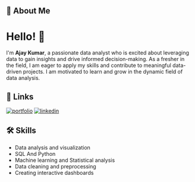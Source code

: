 ## 🚀 About Me
# Hello! 👋

I'm **Ajay Kumar**, a passionate data analyst who is excited about leveraging data to gain insights and drive informed decision-making. As a fresher in the field, I am eager to apply my skills and contribute to meaningful data-driven projects. I am motivated to learn and grow in the dynamic field of data analysis.

## 🔗 Links
[![portfolio](https://img.shields.io/badge/my_portfolio-000?style=for-the-badge&logo=ko-fi&logoColor=white)](https://ajayportfolio01.streamlit.app/)
[![linkedin](https://img.shields.io/badge/linkedin-0A66C2?style=for-the-badge&logo=linkedin&logoColor=white)](https://www.linkedin.com/in/ajay-kumar-691a52208/)

## 🛠 Skills
- Data analysis and visualization
- SQL And Python
- Machine learning and Statistical analysis
- Data cleaning and preprocessing
- Creating interactive dashboards
